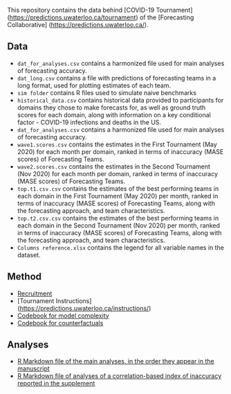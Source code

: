 This repository contains the data behind [COVID-19 Tournament] (https://predictions.uwaterloo.ca/tournament) of the [Forecasting Collaborative] (https://predictions.uwaterloo.ca/).

## Data

* `dat_for_analyses.csv` contains a harmonized file used for main analyses of forecasting accuracy.
* `dat_long.csv` contains a file with predictions of forecasting teams in a long format, used for plotting estimates of each team.
* `sim folder` contains R files used to simulate naive benchmarks
* `historical_data.csv` contains historical data provided to participants for domains they chose to make forecasts for, as well as ground truth scores for each domain, along with information on a key conditional factor - COVID-19 infections and deaths in the US.
* `dat_for_analyses.csv` contains a harmonized file used for main analyses of forecasting accuracy.
* `wave1.scores.csv` contains the estimates in the First Tournament (May 2020) for each month per domain, ranked in terms of inaccuracy (MASE scores) of Forecasting Teams.
* `wave2.scores.csv` contains the estimates in the Second Tournament (Nov 2020) for each month per domain, ranked in terms of inaccuracy (MASE scores) of Forecasting Teams.
* `top.t1.csv.csv` contains the estimates of the best performing teams in each domain in the First Tournament (May 2020) per month, ranked in terms of inaccuracy (MASE scores) of Forecasting Teams, along with the forecasting approach, and team characteristics.
* `top.t2.csv.csv` contains the estimates of the best performing teams in each domain in the Second Tournament (Nov 2020) per month, ranked in terms of inaccuracy (MASE scores) of Forecasting Teams, along with the forecasting approach, and team characteristics.
* `Columns reference.xlsx` contains the legend for all variable names in the dataset.

## Method

* [Recruitment](https://predictions.uwaterloo.ca/tournament/)
* [Tournament Instructions] (https://predictions.uwaterloo.ca/instructions/)
* [Codebook for model complexity](https://github.com/grossmania/Forecasting-Tournament/blob/main/ModelType+ComplexityCodebook_2020-07-21-MTG-LT-57.docx?raw=true)
* [Codebook for counterfactuals](https://github.com/grossmania/Forecasting-Tournament/blob/main/TournamentCounterfactualWorldviewCodebook_2021-07-12.docx?raw=true)


## Analyses

* [R Markdown file of the main analyses, in the order they appear in the manuscript](https://github.com/grossmania/Forecasting-Tournament/blob/8db528c9055e227d7258d1fdcf836398f9f3d09e/Wave%201+2%20Analyses%20FINAL%20FOR%20MANUSCRIPT.Rmd)
* [R Markdown file of analyses of a correlation-based index of inaccuracy reported in the supplement](https://grossmania.github.io/Forecasting-Tournament/Correlation-Coefficients-by-Teams-and-Tasks.html)

